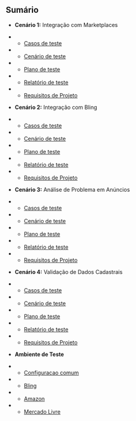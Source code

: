 ## Sumário
- **Cenário 1:** Integração com Marketplaces
- - [Casos de teste](https://github.com/NicolasKaenan/NicolasKaenan-magazord-analista-qa-test/blob/main/Casos_de_Teste/Casos_de_teste(1).md)
-  - [Cenário de teste](https://github.com/NicolasKaenan/NicolasKaenan-magazord-analista-qa-test/blob/main/Cen%C3%A1rios_de_Teste/Cen%C3%A1rio_de_teste(1).md)
-  - [Plano de teste](https://github.com/NicolasKaenan/NicolasKaenan-magazord-analista-qa-test/blob/main/Plano_de_Teste/Plano_de_teste(1).md)
-  - [Relatório de teste](https://github.com/NicolasKaenan/NicolasKaenan-magazord-analista-qa-test/blob/main/Relat%C3%B3rio_de_Teste/relat%C3%B3rio_de_teste(1).md)
-   - [Requisitos de Projeto](https://github.com/NicolasKaenan/NicolasKaenan-magazord-analista-qa-test/blob/main/Requisitos_de_Projeto/Requisitos_de_projeto(1).md)

- **Cenário 2:** Integração com Bling
- - [Casos de teste](https://github.com/NicolasKaenan/NicolasKaenan-magazord-analista-qa-test/blob/main/Casos_de_Teste/Casos_de_teste(1).md)
-  - [Cenário de teste](https://github.com/NicolasKaenan/NicolasKaenan-magazord-analista-qa-test/blob/main/Cen%C3%A1rios_de_Teste/Cen%C3%A1rio_de_teste(2).md)
-  - [Plano de teste](https://github.com/NicolasKaenan/NicolasKaenan-magazord-analista-qa-test/blob/main/Plano_de_Teste/Plano_de_teste(2).md)
-  - [Relatório de teste](https://github.com/NicolasKaenan/NicolasKaenan-magazord-analista-qa-test/blob/main/Relat%C3%B3rio_de_Teste/relat%C3%B3rio_de_teste(2).md)
-   - [Requisitos de Projeto](https://github.com/NicolasKaenan/NicolasKaenan-magazord-analista-qa-test/blob/main/Requisitos_de_Projeto/Requisitos_de_projeto(2).md)

   
- **Cenário 3:** Análise de Problema em Anúncios
- - [Casos de teste](https://github.com/NicolasKaenan/NicolasKaenan-magazord-analista-qa-test/blob/main/Casos_de_Teste/Casos_de_teste(3).md)
-  - [Cenário de teste](https://github.com/NicolasKaenan/NicolasKaenan-magazord-analista-qa-test/blob/main/Cen%C3%A1rios_de_Teste/Cen%C3%A1rio_de_teste(3).md)
-  - [Plano de teste](https://github.com/NicolasKaenan/NicolasKaenan-magazord-analista-qa-test/blob/main/Plano_de_Teste/Plano_de_teste(3).md)
-  - [Relatório de teste](https://github.com/NicolasKaenan/NicolasKaenan-magazord-analista-qa-test/blob/main/Relat%C3%B3rio_de_Teste/relat%C3%B3rio_de_teste(3).md)
-   - [Requisitos de Projeto](https://github.com/NicolasKaenan/NicolasKaenan-magazord-analista-qa-test/blob/main/Requisitos_de_Projeto/Requisitos_de_projeto(3).md)

- **Cenário 4:** Validação de Dados Cadastrais
- - [Casos de teste](https://github.com/NicolasKaenan/NicolasKaenan-magazord-analista-qa-test/blob/main/Casos_de_Teste/Casos_de_teste(4).md)
-  - [Cenário de teste](https://github.com/NicolasKaenan/NicolasKaenan-magazord-analista-qa-test/blob/main/Cen%C3%A1rios_de_Teste/Cen%C3%A1rio_de_teste(4).md)
-  - [Plano de teste](https://github.com/NicolasKaenan/NicolasKaenan-magazord-analista-qa-test/blob/main/Plano_de_Teste/Plano_de_teste(4).md)
-  - [Relatório de teste](https://github.com/NicolasKaenan/NicolasKaenan-magazord-analista-qa-test/blob/main/Relat%C3%B3rio_de_Teste/relat%C3%B3rio_de_teste(4).md)
-   - [Requisitos de Projeto](https://github.com/NicolasKaenan/NicolasKaenan-magazord-analista-qa-test/blob/main/Requisitos_de_Projeto/Requisitos_de_projeto(4).md)

  
- **Ambiente de Teste**
- - [Configuracao comum](https://github.com/NicolasKaenan/NicolasKaenan-magazord-analista-qa-test/blob/main/Ambiente_de_Teste/Configuracao_Comum.md)
- - [Bling](https://github.com/NicolasKaenan/NicolasKaenan-magazord-analista-qa-test/blob/main/Ambiente_de_Teste/Bling.md)
- - [Amazon](https://github.com/NicolasKaenan/NicolasKaenan-magazord-analista-qa-test/blob/main/Ambiente_de_Teste/Amazon.md)
- - [Mercado Livre](https://github.com/NicolasKaenan/NicolasKaenan-magazord-analista-qa-test/blob/main/Ambiente_de_Teste/MercadoLivre.md)
